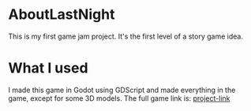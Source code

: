 # AboutLastNight
This is my first game jam project.
It's the first level of a story game idea.

# What I used
I made this game in Godot using GDScript and made everything in the game, except for some 3D models.
The full game link is: [project-link](https://itwasadream.itch.io/about-last-night)
